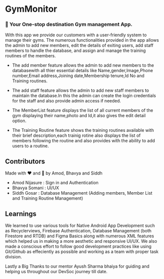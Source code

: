 # GymMonitor

### :rocket: Your One-stop destination Gym management App.

With this app we provide our customers with a user-friendly system to manage their gyms. The numerous functionalities provided in the app allows the admin to add new members, edit the details of exiting users,
add staff members to handle the database, and assign and manage the training routines of the members.

* The add member feature allows the admin to add new members to the databasewith all thier essential details like Name,gender,Image,Phone number,Email address,Joining                 date,Membership tenure,Id No and Training routines.

* The add staff feature allows the admin to add new staff members to maintain the database.In this the admin can create the login credentials for the staff and also provide admin     access if needed.

* The MemberList feature displays the list of all current members of the gym displaying their name,photo and Id,it also gives the edit detail option.

* The Training Routine feature shows the training routines available with their brief description,each trainig rotine also displays the list of members following the routine and     also provides with the ability to add users to a routine.


## Contributors
Made with :heart: and :muscle: by Amod, Bhavya and Siddh    
* Amod Nijasure : Sign in and Authentication  
* Bhavya Somani : UI/UX  
* Siddh Gosar : Database Management (Adding members, Member List and Training Routine Management)  


## Learnings
We learned to use various tools for Native Android App Development such as Recyclerviews, Firebase Authentication, Database Management (both Firestore and RTDB) and Figma Basics along with numerous XML features which helped us in making a more aesthetic and responsive UI/UX. We also made a conscious effort to follow good development practices like using Git/Github as effeciently as possible and working as a team with proper task division.

Lastly a Big Thanks to our mentor Ayush Sharma bhaiya for guiding and helping us throughout our DevSoc journey till date.
